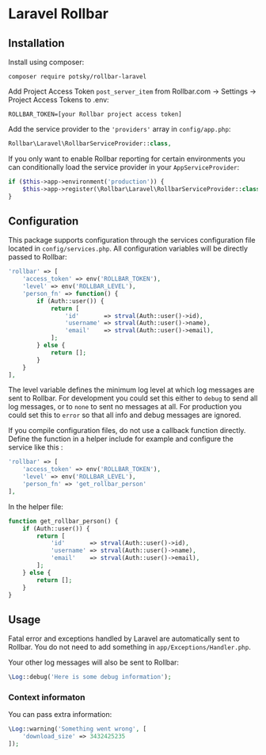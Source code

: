 Laravel Rollbar
===============

Installation
------------

Install using composer:

```
composer require potsky/rollbar-laravel
```

Add Project Access Token `post_server_item` from Rollbar.com -> Settings -> Project Access Tokens to .env:

```
ROLLBAR_TOKEN=[your Rollbar project access token]
```

Add the service provider to the `'providers'` array in `config/app.php`:

```php
Rollbar\Laravel\RollbarServiceProvider::class,
```
    
If you only want to enable Rollbar reporting for certain environments you can conditionally load the service provider in your `AppServiceProvider`:

```php
if ($this->app->environment('production')) {
    $this->app->register(\Rollbar\Laravel\RollbarServiceProvider::class);
}
```

Configuration
-------------

This package supports configuration through the services configuration file located in `config/services.php`. All configuration variables will be directly passed to Rollbar:

```php
'rollbar' => [
    'access_token' => env('ROLLBAR_TOKEN'),
    'level' => env('ROLLBAR_LEVEL'),
    'person_fn' => function() {
		if (Auth::user()) {
			return [
				'id'       => strval(Auth::user()->id),
				'username' => strval(Auth::user()->name),
				'email'    => strval(Auth::user()->email),
			];
		} else {
			return [];
		}
	}
],
```

The level variable defines the minimum log level at which log messages are sent to Rollbar. For development you could set this either to `debug` to send all log messages, or to `none` to sent no messages at all. For production you could set this to `error` so that all info and debug messages are ignored.

If you compile configuration files, do not use a callback function directly. Define the function in a helper include for example and configure the service like this :

```php
'rollbar' => [
    'access_token' => env('ROLLBAR_TOKEN'),
    'level' => env('ROLLBAR_LEVEL'),
    'person_fn' => 'get_rollbar_person'
],
```

In the helper file:

```php
function get_rollbar_person() {
	if (Auth::user()) {
		return [
			'id'       => strval(Auth::user()->id),
			'username' => strval(Auth::user()->name),
			'email'    => strval(Auth::user()->email),
		];
	} else {
		return [];
	}
}
```


Usage
-----

Fatal error and exceptions handled by Laravel are automatically sent to Rollbar. You do not need to add something in `app/Exceptions/Handler.php`.

Your other log messages will also be sent to Rollbar:

```php
\Log::debug('Here is some debug information');
```

### Context informaton

You can pass extra information:

```php
\Log::warning('Something went wrong', [
    'download_size' => 3432425235
]);
```
